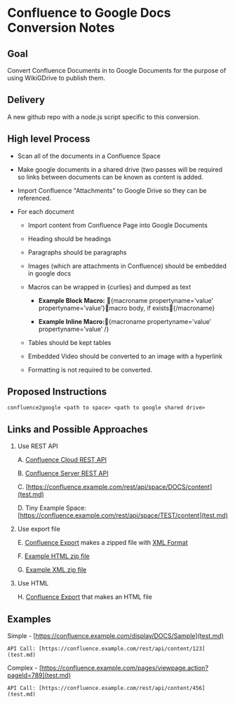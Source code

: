 # Confluence to Google Docs Conversion Notes

## Goal

Convert Confluence Documents in to Google Documents for the purpose of using WikiGDrive to publish them.



## Delivery

A new github repo with a node.js script specific to this conversion.

## High level Process

* Scan all of the documents in a Confluence Space

* Make google documents in a shared drive (two passes will be required so links between documents can be known as content is added.

* Import Confluence "Attachments" to Google Drive so they can be referenced.

* For each document

    * Import content from Confluence Page into Google Documents

    * Heading should be headings

    * Paragraphs should be paragraphs

    * Images (which are attachments in Confluence) should be embedded in google docs

    * Macros can be wrapped in {curlies} and dumped as text

        * **Example Block Macro:**  {macroname propertyname=’value’ propertyname=’value’}macro body, if exists{/macroname}

        * **Example Inline Macro:**{macroname propertyname=’value’ propertyname=’value’ /}

    * Tables should be kept tables

    * Embedded Video should be converted to an image with a hyperlink

    * Formatting is not required to be converted.



## Proposed Instructions



```
confluence2google <path to space> <path to google shared drive>
```


## Links and Possible Approaches

1. Use REST API

    A. [Confluence Cloud REST API](test.md)

    B. [Confluence Server REST API](test.md)

    C. [https://confluence.example.com/rest/api/space/DOCS/content](test.md)

    D. Tiny Example Space: [https://confluence.example.com/rest/api/space/TEST/content](test.md) 

2. Use export file

    E. [Confluence Export](test.md) makes a zipped file with [XML Format](test.md)

    F. [Example HTML zip file](test.md) 

    G. [Example XML zip file](test.md)

3. Use HTML

    H. [Confluence Export](test.md) that makes an HTML file



## Examples

Simple - [https://confluence.example.com/display/DOCS/Sample](test.md)

	API Call: [https://confluence.example.com/rest/api/content/123](test.md)

Complex - [https://confluence.example.com/pages/viewpage.action?pageId=789](test.md)

	API Call: [https://confluence.example.com/rest/api/content/456](test.md)



